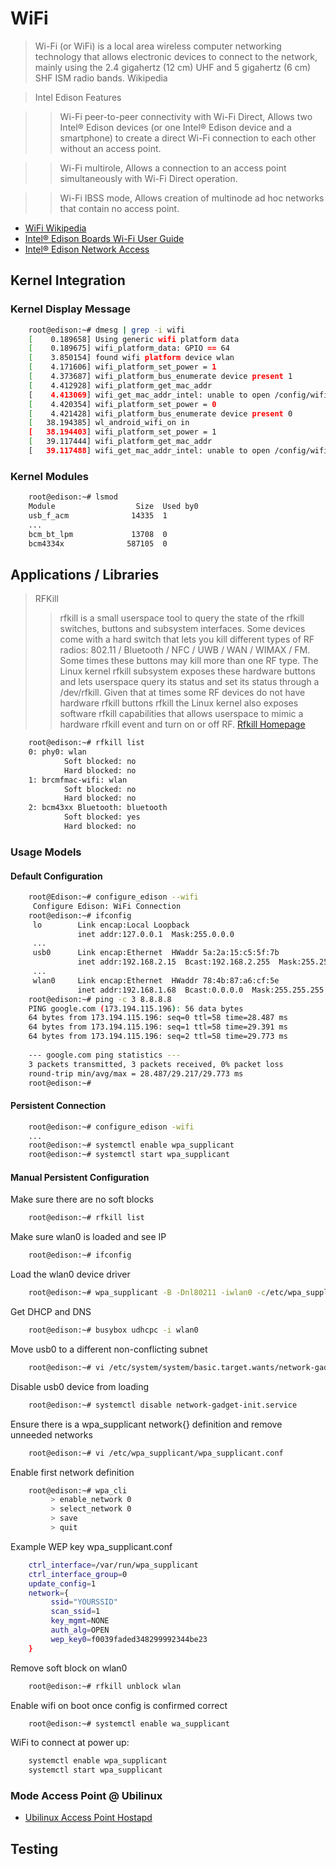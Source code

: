 WiFi
==

> Wi-Fi (or WiFi) is a local area wireless computer networking technology that allows electronic devices to connect to the network, mainly using the 2.4 gigahertz (12 cm) UHF and 5 gigahertz (6 cm) SHF ISM radio bands. Wikipedia

> Intel Edison Features

> > Wi-Fi peer-to-peer connectivity with Wi-Fi Direct, Allows two Intel® Edison devices (or one Intel® Edison device and a smartphone) to create a direct Wi-Fi connection to each other without an access point.

> > Wi-Fi multirole, Allows a connection to an access point simultaneously with Wi-Fi Direct operation. 

> > Wi-Fi IBSS mode, Allows creation of multinode ad hoc networks that contain no access point.

- [WiFi Wikipedia](https://en.wikipedia.org/wiki/Wi-Fi)
- [Intel® Edison Boards Wi-Fi User Guide](http://www.intel.com/support/edison/sb/CS-035380.htm)
- [Intel® Edison Network Access](https://software.intel.com/en-us/connecting-to-a-network-intel-edison-board)

## Kernel Integration

### Kernel Display Message

```sh
    root@edison:~# dmesg | grep -i wifi
    [    0.189658] Using generic wifi platform data
    [    0.189675] wifi_platform_data: GPIO == 64
    [    3.850154] found wifi platform device wlan
    [    4.171606] wifi_platform_set_power = 1
    [    4.373687] wifi_platform_bus_enumerate device present 1
    [    4.412928] wifi_platform_get_mac_addr
    [    4.413069] wifi_get_mac_addr_intel: unable to open /config/wifi/mac.txt
    [    4.420354] wifi_platform_set_power = 0
    [    4.421428] wifi_platform_bus_enumerate device present 0
    [   38.194385] wl_android_wifi_on in
    [   38.194403] wifi_platform_set_power = 1
    [   39.117444] wifi_platform_get_mac_addr
    [   39.117488] wifi_get_mac_addr_intel: unable to open /config/wifi/mac.txt
```

### Kernel Modules

```sh
    root@edison:~# lsmod
    Module                  Size  Used by0
    usb_f_acm              14335  1 
    ...
    bcm_bt_lpm             13708  0 
    bcm4334x              587105  0 
```

## Applications / Libraries

> RFKill
> > rfkill is a small userspace tool to query the state of the rfkill switches, buttons and subsystem interfaces. Some devices come with a hard switch that lets you kill different types of RF radios: 802.11 / Bluetooth / NFC / UWB / WAN / WIMAX / FM. Some times these buttons may kill more than one RF type. The Linux kernel rfkill subsystem exposes these hardware buttons and lets userspace query its status and set its status through a /dev/rfkill. Given that at times some RF devices do not have hardware rfkill buttons rfkill the Linux kernel also exposes software rfkill capabilities that allows userspace to mimic a hardware rfkill event and turn on or off RF.  [Rfkill Homepage](https://wireless.wiki.kernel.org/en/users/documentation/rfkill)

```sh
    root@edison:~# rfkill list 
    0: phy0: wlan
            Soft blocked: no
            Hard blocked: no
    1: brcmfmac-wifi: wlan
            Soft blocked: no
            Hard blocked: no
    2: bcm43xx Bluetooth: bluetooth
            Soft blocked: yes
            Hard blocked: no
```

### Usage Models

#### Default Configuration

```sh
    root@Edison:~# configure_edison --wifi
     Configure Edison: WiFi Connection
    root@edison:~# ifconfig
     lo        Link encap:Local Loopback
               inet addr:127.0.0.1  Mask:255.0.0.0
     ...
     usb0      Link encap:Ethernet  HWaddr 5a:2a:15:c5:5f:7b
               inet addr:192.168.2.15  Bcast:192.168.2.255  Mask:255.255.255.0
     ...
     wlan0     Link encap:Ethernet  HWaddr 78:4b:87:a6:cf:5e
               inet addr:192.168.1.68  Bcast:0.0.0.0  Mask:255.255.255.0
    root@edison:~# ping -c 3 8.8.8.8
    PING google.com (173.194.115.196): 56 data bytes
    64 bytes from 173.194.115.196: seq=0 ttl=58 time=28.487 ms
    64 bytes from 173.194.115.196: seq=1 ttl=58 time=29.391 ms
    64 bytes from 173.194.115.196: seq=2 ttl=58 time=29.773 ms
    
    --- google.com ping statistics ---
    3 packets transmitted, 3 packets received, 0% packet loss
    round-trip min/avg/max = 28.487/29.217/29.773 ms
    root@edison:~# 
```

#### Persistent Connection

```sh
    root@edison:~# configure_edison -wifi
    ...
    root@edison:~# systemctl enable wpa_supplicant
    root@edison:~# systemctl start wpa_supplicant
```

#### Manual Persistent Configuration

Make sure there are no soft blocks

```sh
    root@edison:~# rfkill list
```

Make sure wlan0 is loaded and see IP

```sh
    root@edison:~# ifconfig
```

Load the wlan0 device driver

```sh
    root@edison:~# wpa_supplicant -B -Dnl80211 -iwlan0 -c/etc/wpa_supplicant/wpa_supplicant.conf
```

Get DHCP and DNS

```sh
    root@edison:~# busybox udhcpc -i wlan0
```

Move usb0 to a different non-conflicting subnet

```sh
    root@edison:~# vi /etc/system/system/basic.target.wants/network-gadget-init.service
```

Disable usb0 device from loading

```sh
    root@edison:~# systemctl disable network-gadget-init.service
```

Ensure there is a wpa_supplicant network{} definition and remove unneeded networks

```sh
    root@edison:~# vi /etc/wpa_supplicant/wpa_supplicant.conf
```

Enable first network definition

```sh
    root@edison:~# wpa_cli
         > enable_network 0
         > select_network 0
         > save
         > quit
```

Example WEP key wpa_supplicant.conf

```sh
    ctrl_interface=/var/run/wpa_supplicant
    ctrl_interface_group=0
    update_config=1
    network={
         ssid="YOURSSID"
         scan_ssid=1
         key_mgmt=NONE
         auth_alg=OPEN
         wep_key0=f0039faded348299992344be23
    }
```

Remove soft block on wlan0

```sh
    root@edison:~# rfkill unblock wlan
```

Enable wifi on boot once config is confirmed correct

```sh
    root@edison:~# systemctl enable wa_supplicant
```

WiFi to connect at power up:

```sh
    systemctl enable wpa_supplicant
    systemctl start wpa_supplicant
```

### Mode Access Point @ Ubilinux

- [Ubilinux Access Point Hostapd](http://www.emutexlabs.com/forum/ubilinux/85-ubilinux-access-point-hostapd)

## Testing

